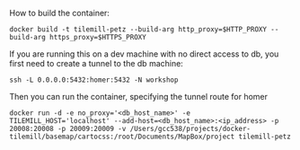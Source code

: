How to build the container:
```
docker build -t tilemill-petz --build-arg http_proxy=$HTTP_PROXY --build-arg https_proxy=$HTTPS_PROXY
```
If you are running this on a dev machine with no direct access to db, you first
need to create a tunnel to the db machine:
```
ssh -L 0.0.0.0:5432:homer:5432 -N workshop
```
Then you can run the container, specifying the tunnel route for homer
```
docker run -d -e no_proxy='<db_host_name>' -e TILEMILL_HOST='localhost' --add-host=<db_host_name>:<ip_address> -p 20008:20008 -p 20009:20009 -v /Users/gcc538/projects/docker-tilemill/basemap/cartocss:/root/Documents/MapBox/project tilemill-petz
```

